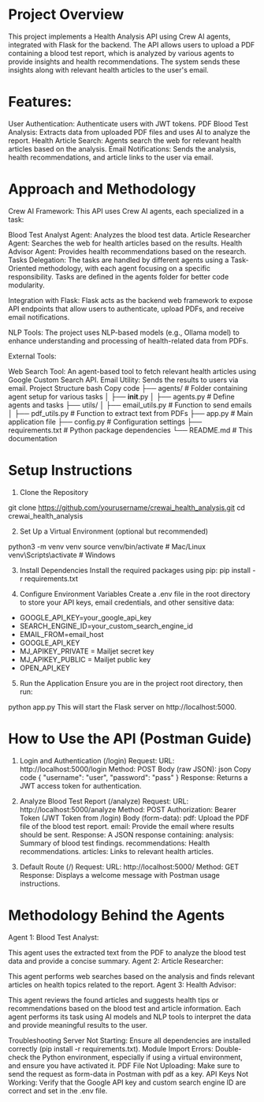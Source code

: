 # Project Overview
This project implements a Health Analysis API using Crew AI agents, integrated with Flask for the backend. The API allows users to upload a PDF containing a blood test report, which is analyzed by various agents to provide insights and health recommendations. The system sends these insights along with relevant health articles to the user's email.

# Features:
User Authentication: Authenticate users with JWT tokens.
PDF Blood Test Analysis: Extracts data from uploaded PDF files and uses AI to analyze the report.
Health Article Search: Agents search the web for relevant health articles based on the analysis.
Email Notifications: Sends the analysis, health recommendations, and article links to the user via email.

# Approach and Methodology
Crew AI Framework: This API uses Crew AI agents, each specialized in a task:

Blood Test Analyst Agent: Analyzes the blood test data.
Article Researcher Agent: Searches the web for health articles based on the results.
Health Advisor Agent: Provides health recommendations based on the research.
Tasks Delegation: The tasks are handled by different agents using a Task-Oriented methodology, with each agent focusing on a specific responsibility. Tasks are defined in the agents folder for better code modularity.

Integration with Flask: Flask acts as the backend web framework to expose API endpoints that allow users to authenticate, upload PDFs, and receive email notifications.

NLP Tools: The project uses NLP-based models (e.g., Ollama model) to enhance understanding and processing of health-related data from PDFs.

External Tools:

Web Search Tool: An agent-based tool to fetch relevant health articles using Google Custom Search API.
Email Utility: Sends the results to users via email.
Project Structure
bash
Copy code
├── agents/                 # Folder containing agent setup for various tasks
│   ├── __init__.py
│   ├── agents.py           # Define agents and tasks
├── utils/
│   ├── email_utils.py      # Function to send emails
│   ├── pdf_utils.py        # Function to extract text from PDFs
├── app.py                  # Main application file
├── config.py               # Configuration settings
├── requirements.txt        # Python package dependencies
└── README.md               # This documentation

# Setup Instructions
1. Clone the Repository

git clone https://github.com/yourusername/crewai_health_analysis.git
cd crewai_health_analysis

2. Set Up a Virtual Environment (optional but recommended)

python3 -m venv venv
source venv/bin/activate  # Mac/Linux
venv\Scripts\activate     # Windows

3. Install Dependencies
Install the required packages using pip:
pip install -r requirements.txt

5. Configure Environment Variables
Create a .env file in the root directory to store your API keys, email credentials, and other sensitive data:


- GOOGLE_API_KEY=your_google_api_key
- SEARCH_ENGINE_ID=your_custom_search_engine_id
- EMAIL_FROM=email_host
- GOOGLE_API_KEY
- MJ_APIKEY_PRIVATE = Mailjet secret key
- MJ_APIKEY_PUBLIC = Mailjet public key
- OPEN_API_KEY

5. Run the Application
Ensure you are in the project root directory, then run:

python app.py
This will start the Flask server on http://localhost:5000.

# How to Use the API (Postman Guide)
1. Login and Authentication (/login)
Request:
URL: http://localhost:5000/login
Method: POST
Body (raw JSON):
json
Copy code
{
  "username": "user",
  "password": "pass"
}
Response:
Returns a JWT access token for authentication.


3. Analyze Blood Test Report (/analyze)
Request:
URL: http://localhost:5000/analyze
Method: POST
Authorization: Bearer Token (JWT Token from /login)
Body (form-data):
pdf: Upload the PDF file of the blood test report.
email: Provide the email where results should be sent.
Response:
A JSON response containing:
analysis: Summary of blood test findings.
recommendations: Health recommendations.
articles: Links to relevant health articles.

5. Default Route (/)
Request:
URL: http://localhost:5000/
Method: GET
Response: Displays a welcome message with Postman usage instructions.


# Methodology Behind the Agents
Agent 1: Blood Test Analyst:

This agent uses the extracted text from the PDF to analyze the blood test data and provide a concise summary.
Agent 2: Article Researcher:

This agent performs web searches based on the analysis and finds relevant articles on health topics related to the report.
Agent 3: Health Advisor:

This agent reviews the found articles and suggests health tips or recommendations based on the blood test and article information.
Each agent performs its task using AI models and NLP tools to interpret the data and provide meaningful results to the user.

Troubleshooting
Server Not Starting: Ensure all dependencies are installed correctly (pip install -r requirements.txt).
Module Import Errors: Double-check the Python environment, especially if using a virtual environment, and ensure you have activated it.
PDF File Not Uploading: Make sure to send the request as form-data in Postman with pdf as a key.
API Keys Not Working: Verify that the Google API key and custom search engine ID are correct and set in the .env file.
